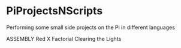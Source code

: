 # PiProjectsNScripts
Performing some small side projects on the Pi in different languages


ASSEMBLY
Red X
Factorial
Clearing the Lights
